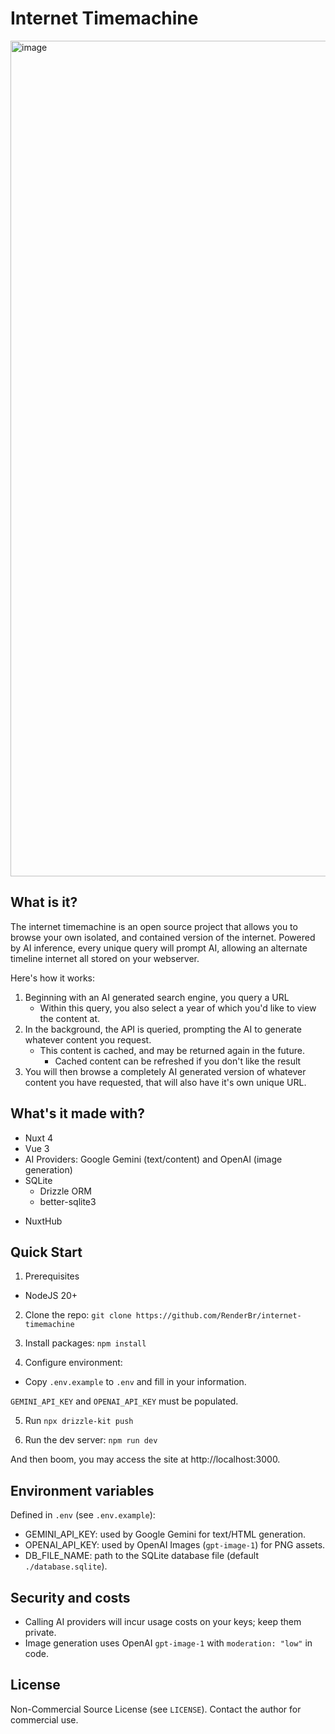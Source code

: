 # Internet Timemachine

<img width="1176" height="1337" alt="image" src="https://github.com/user-attachments/assets/b59f3020-5be7-454b-ad92-efabcf87da45" />

## What is it?
The internet timemachine is an open source project that allows you to browse your own isolated, and contained version of the internet. 
Powered by AI inference, every unique query will prompt AI, allowing an alternate timeline internet all stored on your webserver.

Here's how it works:

1. Beginning with an AI generated search engine, you query a URL
    - Within this query, you also select a year of which you'd like to view the content at.
2. In the background, the API is queried, prompting the AI to generate whatever content you request.
    - This content is cached, and may be returned again in the future. 
        - Cached content can be refreshed if you don't like the result
3. You will then browse a completely AI generated version of whatever content you have requested, that will also have it's own unique URL.

## What's it made with?
* Nuxt 4
* Vue 3
* AI Providers: Google Gemini (text/content) and OpenAI (image generation)
* SQLite
    - Drizzle ORM
    - better-sqlite3
- NuxtHub

## Quick Start

1) Prerequisites
- NodeJS 20+

2) Clone the repo: `git clone https://github.com/RenderBr/internet-timemachine`

3) Install packages: `npm install`

4) Configure environment:
- Copy `.env.example` to `.env` and fill in your information.

`GEMINI_API_KEY` and `OPENAI_API_KEY` must be populated.

5) Run `npx drizzle-kit push`

6) Run the dev server: `npm run dev`

And then boom, you may access the site at http://localhost:3000.

## Environment variables
Defined in `.env` (see `.env.example`):
- GEMINI_API_KEY: used by Google Gemini for text/HTML generation.
- OPENAI_API_KEY: used by OpenAI Images (`gpt-image-1`) for PNG assets.
- DB_FILE_NAME: path to the SQLite database file (default `./database.sqlite`).

## Security and costs
- Calling AI providers will incur usage costs on your keys; keep them private.
- Image generation uses OpenAI `gpt-image-1` with `moderation: "low"` in code.

## License
Non-Commercial Source License (see `LICENSE`). Contact the author for commercial use.


